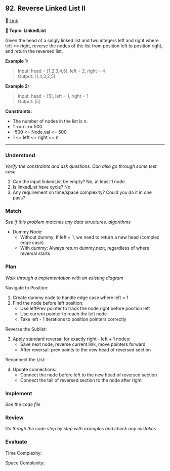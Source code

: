 ## 92. Reverse Linked List II

🔗 [Link](https://leetcode.com/problems/reverse-linked-list-ii/description/?envType=company&envId=bytedance&favoriteSlug=bytedance-three-months)

**📝 Topic: LinkedList**

Given the head of a singly linked list and two integers left and right where left <= right, reverse the nodes of the list from position left to position right, and return the reversed list.

**Example 1:**


>Input: head = [1,2,3,4,5], left = 2, right = 4    
Output: [1,4,3,2,5]   

**Example 2:**

> Input: head = [5], left = 1, right = 1    
Output: [5]   
 
**Constraints:**

- The number of nodes in the list is n.
- 1 <= n <= 500
- -500 <= Node.val <= 500
- 1 <= left <= right <= n

----

### Understand
_Verify the constraints and ask questions. Can also go through some test case_

1. Can the input linkedList be empty? No, at least 1 node
2. Is linkedList have cycle? No
3. Any requirement on time/space complexity? Could you do it in one pass?

### Match
_See if this problem matches any data structures, algorithms_

- Dummy Node:
    - Without dummy: If left = 1, we need to return a new head (complex edge case)
    - With dummy: Always return dummy.next, regardless of where reversal starts


### Plan
_Walk through a implementation with an existing diagram_

Navigate to Position:
1. Create dummy node to handle edge case where left = 1
2. Find the node before left position:
    - Use leftPrev pointer to track the node right before position left
    - Use current pointer to reach the left node
    - Take left - 1 iterations to position pointers correctly

Reverse the Sublist:

3. Apply standard reversal for exactly right - left + 1 nodes:
    - Save next node, reverse current link, move pointers forward
    - After reversal: prev points to the new head of reversed section

Reconnect the List:

4. Update connections:
    - Connect the node before left to the new head of reversed section
    - Connect the tail of reversed section to the node after right


### Implement
_See the code file_


### Review
_Go throgh the code step by step with examples and check any mistakes_


### Evaluate



Time Complexity: 

Space Complexity: 
